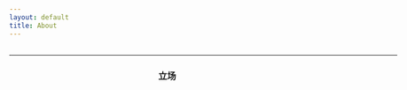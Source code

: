 ```yaml
---
layout: default
title: About
---
```

<table style="height: 50px; float: left; width: 700px;">
<tbody>
<tr>
<td style="width: 276.4px;">
<h2><span style="background-color: #ff6600; color: #ffffff;">请主动避雷</span></h2>
</td>
<td style="width: 423.6px;">
<h4>立场</h4>
<ul>
<li>共产主义极端XX拳</li>
<li>&ldquo;的&rdquo;&ldquo;地&rdquo;&ldquo;得&rdquo;警察</li>
</ul>
<h4>属性</h4>
<ul>
<li>Gender: XX</li>
<li>Sex: N/A</li>
<li>Orientation: XY</li>
<li>Planet: Trans &amp; Unknown</li>
</ul>
</td>
</tr>
<tr>
<td style="width: 235.5px;">
<h2><span style="background-color: #666699; color: #ffffff;">狡兔三窟</span></h2>
</td>
<td style="width: 464.5px;">
<ul>
<li>Mastodon: <a href="https://m.cmx.im/@ritsu">草莓县</a></li>
<li>Mastodon: <a href="https://slashine.onl/@ArcticZPX">斯拉闪</a></li>
<li>WriteFreely: <a href="https://write.as/arcticzpx/">Write.as</a></li>
<li>WriteFreely: <a href="https://writee.org/arcticzpx">Writee.org</a></li>
</ul>
</td>
</tr>
</tbody>
</table>
